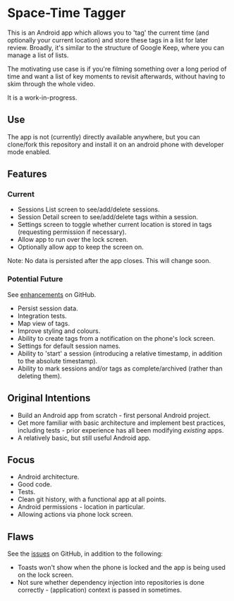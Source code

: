 # Space-Time Tagger

This is an Android app which allows you to 'tag' the current time (and optionally your current
location) and store these tags in a list for later review.
Broadly, it's similar to the structure of Google Keep, where you can manage a list of lists.

The motivating use case is if you're filming something over a long period of time and want a list of
key moments to revisit afterwards, without having to skim through the whole video.

It is a work-in-progress.

## Use

The app is not (currently) directly available anywhere, but you can clone/fork this repository and
install it on an android phone with developer mode enabled.

## Features

### Current

- Sessions List screen to see/add/delete sessions.
- Session Detail screen to see/add/delete tags within a session.
- Settings screen to toggle whether current location is stored in tags (requesting permission if
  necessary).
- Allow app to run over the lock screen.
- Optionally allow app to keep the screen on.

Note: No data is persisted after the app closes. This will change soon.

### Potential Future

See [enhancements](https://github.com/kr-matthews/space-time-tagger/issues?q=is%3Aissue+is%3Aopen+label%3Aenhancement)
on GitHub.

- Persist session data.
- Integration tests.
- Map view of tags.
- Improve styling and colours.
- Ability to create tags from a notification on the phone's lock screen.
- Settings for default session names.
- Ability to 'start' a session (introducing a relative timestamp, in addition to the absolute
  timestamp).
- Ability to mark sessions and/or tags as complete/archived (rather than deleting them).

## Original Intentions

- Build an Android app from scratch - first personal Android project.
- Get more familiar with basic architecture and implement best practices, including tests - prior
  experience has all been modifying _existing_ apps.
- A relatively basic, but still useful Android app.

## Focus

- Android architecture.
- Good code.
- Tests.
- Clean git history, with a functional app at all points.
- Android permissions - location in particular.
- Allowing actions via phone lock screen.

## Flaws

See the [issues](https://github.com/kr-matthews/space-time-tagger/issues) on GitHub, in addition to
the following:

- Toasts won't show when the phone is locked and the app is being used on the lock screen.
- Not sure whether dependency injection into repositories is done correctly - (application) context
  is passed in sometimes.
